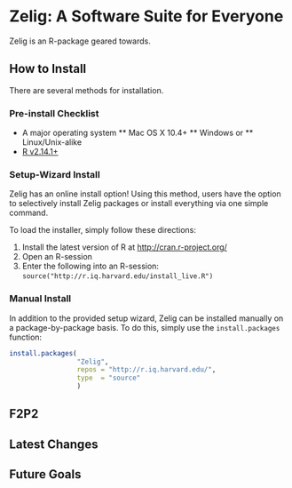 # Zelig: A Software Suite for Everyone

Zelig is an R-package geared towards.


## How to Install

There are several methods for installation.


### Pre-install Checklist

* A major operating system
** Mac OS X 10.4+
** Windows or
** Linux/Unix-alike
* [R v2.14.1+](http://cran.r-project.org/)


### Setup-Wizard Install

Zelig has an online install option! Using this method, users have the option to
selectively install Zelig packages or install everything via one simple command.

To load the installer, simply follow these directions:
1. Install the latest version of R at http://cran.r-project.org/
2. Open an R-session
3. Enter the following into an R-session: 
```source("http://r.iq.harvard.edu/install_live.R")```



### Manual Install

In addition to the provided setup wizard, Zelig can be installed manually on a
package-by-package basis. To do this, simply use the ```install.packages```
function:

```R
install.packages(
                 "Zelig",
                 repos = "http://r.iq.harvard.edu/",
                 type  = "source"
                 )
```

## F2P2


## Latest Changes


## Future Goals


